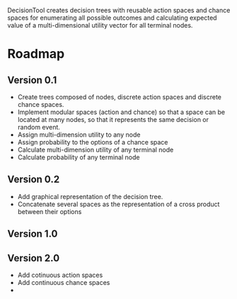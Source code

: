 DecisionTool creates decision trees with reusable action spaces and chance spaces for enumerating all possible outcomes and calculating expected value of a multi-dimensional utility vector for all terminal nodes.

# Roadmap

## Version 0.1
* Create trees composed of nodes, discrete action spaces and discrete chance spaces.
* Implement modular spaces (action and chance) so that a space can be located at many nodes, so that it represents the same decision or random event.
* Assign multi-dimension utility to any node
* Assign probability to the options of a chance space
* Calculate multi-dimension utility of any terminal node
* Calculate probability of any terminal node

## Version 0.2
* Add graphical representation of the decision tree.
* Concatenate several spaces as the representation of a cross product between their options

## Version 1.0


## Version 2.0
* Add cotinuous action spaces
* Add continuous chance spaces
* 
